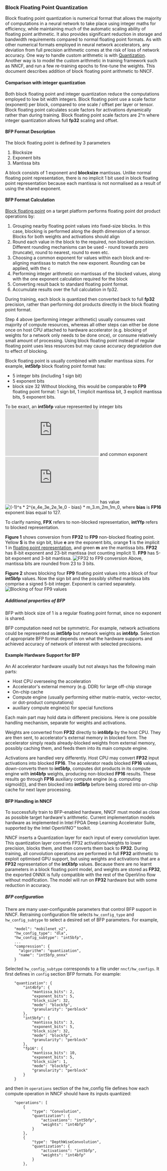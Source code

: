
### Block Floating Point Quantization
Block floating point quantization is numerical format that allows the majority of computations in a neural network to take place using integer maths for efficiency, while maintaining much of the automatic scaling ability of floating point arithmetic. It also provides significant reduction in storage and bandwidth requirements compared to normal floating point formats. As with other numerical formats employed in neural network accelerators, any deviation from full precision arithmetic comes at the risk of loss of network accuracy. One way to handle custom arithmetic is with [Quantization](Quantization.md). Another way is to model the custom arithmetic in training framework such as NNCF, and run a few re-training epochs to fine-tune the weights. This document describes addition of block floating point arithmetic to NNCF.

#### Comparison with integer quantization
Both block floating point and integer quantization reduce the computations employed to low bit width integers.
Block floating point use a scale factor (exponent) per block, compared to one scale / offset per layer or tensor.
Block floating point calculates scale factors for activations dynamically rather than during training.
Block floating point scale factors are 2^n where integer quantization allows full **fp32** scaling and offset. 

#### BFP Format Description
The block floating point is defined by 3 parameters
1. Blocksize
1. Exponent bits
1. Mantissa bits

A block consists of 1 exponent and **blocksize** mantissas. Unlike normal floating point representation, there is no implicit 1 bit  used in block floating point representation because each mantissa is not normalised as a result of using the shared exponent.

#### BFP Format Calculation
[Block floating point](https://en.wikipedia.org/wiki/Block_floating_point) on a target platform performs floating point dot product operations by:
1. Grouping nearby floating point values into fixed-size blocks. In this case, blocking is performed along the depth dimension of a tensor. Blocks for both weights and activations should align
1. Round each value in the block to the required, non blocked precision. Different rounding mechanisms can be used - round towards zero (truncate), round to nearest, round to even etc.
1. Choosing a common exponent for values within each block and re-aligning mantissas to match the new exponent. Rounding can be applied, with the c
1. Performing integer arithmetic on mantissas of the blocked values, along with the one exponent calculation required for the block
1. Converting result back to standard floating point format.
1. Accumulate results over the full calculation in fp32.

During training, each block is quantized then converted back to full **fp32** precision, rather than performing dot products directly in the block floating point format.

Step 4 above (performing integer arithmetic) usually consumes vast majority of compute resources, whereas all other steps can either be done once on host CPU attached to hardware accelerator (e.g. blocking of weights for a network only needs to be done once), or consume relatively small amount of processing. Using block floating point instead of regular floating point uses less resources but may cause accuracy degradation due to effect of blocking.

Block floating point is usually combined with smaller mantissa sizes. For example, **int5bfp** block floating point format has:
- 5 integer bits (including 1 sign bit)
- 5 exponent bits
- block size 32
Without blocking, this would be comparable to **FP9** floating point format: 1 sign bit, 1 implicit mantissa bit, 3 explicit mantissa bits, 5 exponent bits. 

To be exact, an **int5bfp** value represented by integer bits ![sm_3m_2m_1m_0](https://latex.codecogs.com/svg.latex?sm_3m_2m_1m_0) and common exponent ![e_4e_3e_2e_1e_0](https://latex.codecogs.com/svg.latex?e_4e_3e_2e_1e_0) has value ![(-1)^s * 2^{e_4e_3e_2e_1e_0 - bias} * m_3.m_2m_1m_0](https://latex.codecogs.com/svg.latex?(-1)^s%20*%202^{e_4e_3e_2e_1e_0%20-%20bias}%20*%20m_3.m_2m_1m_0), where __bias__ is **FP16** exponent bias equal to 127.

To clarify naming, **FPX** refers to non-blocked representation, **intYfp** refers to blocked representation.

**Figure 1** shows conversion from **FP32** to **FP9** non-blocked floating point. Yellow __S__ is the sign bit, blue __e__ are the exponent bits, orange __1__ is the implicit 1 in [floating point representation](https://en.wikipedia.org/wiki/Single-precision_floating-point_format), and green __m__ are the mantissa bits. **FP32** has 8-bit exponent and 23-bit mantissa (not counting implicit 1). **FP9** has 5-bit exponent and 3-bit mantissa.
![FP32 to FP9 conversion](../pics/bfp_figure1.png)
Above, mantissa bits are rounded from 23 to 3 bits. 

**Figure 2** shows blocking four **FP9** floating point values into a block of four **int5bfp** values. Now the sign bit and the possibly shifted mantissa bits comprise a signed 5-bit integer. Exponent is carried separately.
![Blocking of four FP9 values](../pics/bfp_figure2.png)

##### Additional properties of BFP
BFP with block size of 1 is a regular floating point format, since no exponent is shared.

BFP computation need not be symmetric. For example, network activations could be represented as **int5bfp** but network weights as **int4bfp**. Selection of appropriate BFP format depends on what the hardware supports and achieved accuracy of network of interest with selected precisions.

#### Example Hardware Support for BFP
An AI accelerator hardware usually but not always has the following main parts:
- Host CPU overseeing the acceleration
- Accelerator's external memory (e.g. DDR) for large off-chip storage
- On-chip cache
- Compute engine (usually performing either matrix-matrix, vector-vector, or dot-product computations)
- auxiliary compute engine(s) for special functions

Each main part may hold data in different precisions. Here is one possible handling mechanism, separate for weights and activations. 

Weights are converted from **FP32** directly to **int4bfp** by the host CPU. They are then sent, to accelerator's external memory in blocked form. The accelerator simply reads already-blocked weights from external memory, possibly caching them, and feeds them into its main compute engine.

Activations are handled very differently. Host CPU may convert **FP32** input activations into blocked **FP16**. The accelerator reads blocked **FP16** values, down-converts them to **int5bfp**, computes dot products in its compute engine with **int4bfp** weights, producing non-blocked **FP16** results. These results go through **FP16** auxiliary compute engine (e.g. computing sigmoid()), and then blocked into **int5bfp** before being stored into on-chip cache for next layer processing.


#### BFP Handling in NNCF
To successfully train to BFP-enabled hardware, NNCF must model as close as possible target hardware's arithmetic. Current implementation models hardware as implemented in Intel FPGA Deep Learning Accelerator Suite, supported by the Intel OpenVINO™ toolkit. 

NNCF inserts a Quantization layer for each input of every convolution layer. This quantization layer converts FP32 activations/weights to lower precision, blocks them, and then converts them back to **FP32**. During training, all convolution operations are performed in full **FP32** arithmetic to exploit optimised GPU support, but using weights and activations that are a **FP32** representation of the **intXbfp** values. Because there are no learnt parameters in a block floating point model, and weights are stored as **FP32**, the exported ONNX is fully compatible with the rest of the OpenVino flow without modification. The model will run on **FP32** hardware but with some reduction in accuracy.

##### BFP configuration
There are many user-configurable parameters that control BFP support in NNCF. Retraining configuration file selects `hw_config_type` and `hw_config_subtype` to select a desired set of BFP parameters. For example,

```
    "model": "mobilenet_v2",
    "hw_config_type": "dla",
    "hw_config_subtype": "int5bfp",
    ...
    "compression": {
      "algorithm": "quantization",
      "name": "int5bfp_onnx"
    }
```

Selected `hw_config_subtype` corresponds to a file under `nncf/hw_configs`. It first defines in `config` section BFP formats. For example: 

```
    "quantization": {
        "int4bfp": {
            "mantissa_bits": 2,
            "exponent_bits": 5,
            "block_size": 32,
            "mode": "blockfp",
            "granularity": "perblock"
        },
        "int5bfp": {
            "mantissa_bits": 3,
            "exponent_bits": 5,
            "block_size": 32,
            "mode": "blockfp",
            "granularity": "perblock"
        },
        "fp16": {
            "mantissa_bits": 10,
            "exponent_bits": 5,
            "block_size": 1,
            "mode": "blockfp",
            "granularity": "perblock"
        }
    }
```

and then in `operations` section of the hw_config file defines how each compute operation in NNCF should have its inputs quantized:

```
    "operations": [
        {
            "type": "Convolution",
            "quantization": {
                "activations": "int5bfp",
                "weights": "int4bfp"
            }
        },
        {
            "type": "DepthWiseConvolution",
            "quantization": {
                "activations": "int5bfp",
                "weights": "int4bfp"
            }
        },
```
